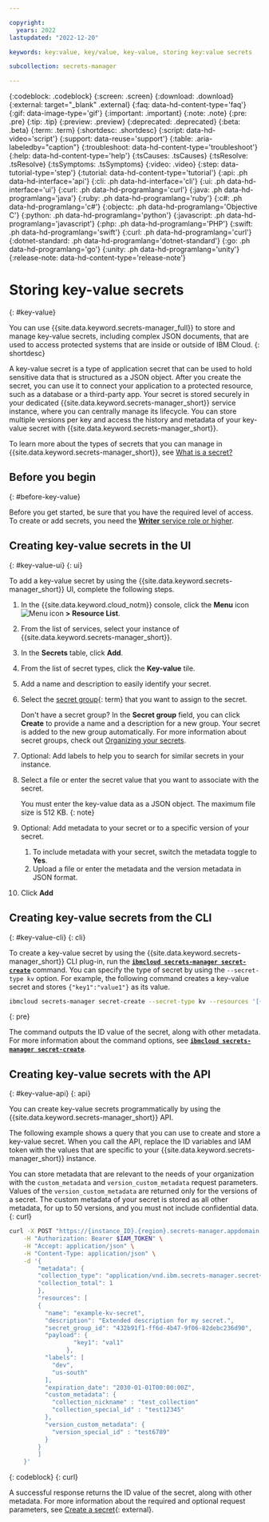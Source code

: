 ```yaml
---

copyright:
  years: 2022
lastupdated: "2022-12-20"

keywords: key:value, key/value, key-value, storing key:value secrets

subcollection: secrets-manager

---
```


{:codeblock: .codeblock}
{:screen: .screen}
{:download: .download}
{:external: target="_blank" .external}
{:faq: data-hd-content-type='faq'}
{:gif: data-image-type='gif'}
{:important: .important}
{:note: .note}
{:pre: .pre}
{:tip: .tip}
{:preview: .preview}
{:deprecated: .deprecated}
{:beta: .beta}
{:term: .term}
{:shortdesc: .shortdesc}
{:script: data-hd-video='script'}
{:support: data-reuse='support'}
{:table: .aria-labeledby="caption"}
{:troubleshoot: data-hd-content-type='troubleshoot'}
{:help: data-hd-content-type='help'}
{:tsCauses: .tsCauses}
{:tsResolve: .tsResolve}
{:tsSymptoms: .tsSymptoms}
{:video: .video}
{:step: data-tutorial-type='step'}
{:tutorial: data-hd-content-type='tutorial'}
{:api: .ph data-hd-interface='api'}
{:cli: .ph data-hd-interface='cli'}
{:ui: .ph data-hd-interface='ui'}
{:curl: .ph data-hd-programlang='curl'}
{:java: .ph data-hd-programlang='java'}
{:ruby: .ph data-hd-programlang='ruby'}
{:c#: .ph data-hd-programlang='c#'}
{:objectc: .ph data-hd-programlang='Objective C'}
{:python: .ph data-hd-programlang='python'}
{:javascript: .ph data-hd-programlang='javascript'}
{:php: .ph data-hd-programlang='PHP'}
{:swift: .ph data-hd-programlang='swift'}
{:curl: .ph data-hd-programlang='curl'}
{:dotnet-standard: .ph data-hd-programlang='dotnet-standard'}
{:go: .ph data-hd-programlang='go'}
{:unity: .ph data-hd-programlang='unity'}
{:release-note: data-hd-content-type='release-note'}

# Storing key-value secrets
{: #key-value}

You can use {{site.data.keyword.secrets-manager_full}} to store and manage key-value secrets, including complex JSON documents, that are used to access protected systems that are inside or outside of IBM Cloud. {: shortdesc}

A key-value secret is a type of application secret that can be used to hold sensitive data that is structured as a JSON object. After you create the secret, you can use it to connect your application to a protected resource, such as a database or a third-party app. Your secret is stored securely in your dedicated {{site.data.keyword.secrets-manager_short}} service instance, where you can centrally manage its lifecycle. You can store multiple versions per key and access the history and metadata of your key-value secret with {{site.data.keyword.secrets-manager_short}}.

To learn more about the types of secrets that you can manage in {{site.data.keyword.secrets-manager_short}}, see [What is a secret?](/docs/secrets-manager?topic=secrets-manager-what-is-secret)

## Before you begin
{: #before-key-value}

Before you get started, be sure that you have the required level of access. To create or add secrets, you need the [**Writer** service role or higher](/docs/secrets-manager?topic=secrets-manager-iam).

## Creating key-value secrets in the UI
{: #key-value-ui}
{: ui}

To add a key-value secret by using the {{site.data.keyword.secrets-manager_short}} UI, complete the following steps. 

1. In the {{site.data.keyword.cloud_notm}} console, click the **Menu** icon ![Menu icon](../icons/icon_hamburger.svg) **> Resource List**. 
2. From the list of services, select your instance of {{site.data.keyword.secrets-manager_short}}. 
3. In the **Secrets** table, click **Add**. 
4. From the list of secret types, click the **Key-value** tile. 
5. Add a name and description to easily identify your secret. 
6. Select the [secret group](#x9968962){: term} that you want to assign to the secret. 
   
   Don't have a secret group? In the **Secret group** field, you can click **Create** to provide a name and a description for a new group. Your secret is added to the new group automatically. For more information about secret groups, check out [Organizing your secrets](/docs/secrets-manager?topic=secrets-manager-secret-groups).
7. Optional: Add labels to help you to search for similar secrets in your instance. 
8. Select a file or enter the secret value that you want to associate with the secret. 

   You must enter the key-value data as a JSON object. The maximum file size is 512 KB.
   {: note}

9. Optional: Add metadata to your secret or to a specific version of your secret.
    1. To include metadata with your secret, switch the metadata toggle to **Yes**.
    2. Upload a file or enter the metadata and the version metadata in JSON format.       
10. Click **Add**

## Creating key-value secrets from the CLI
{: #key-value-cli}
{: cli}

To create a key-value secret by using the {{site.data.keyword.secrets-manager_short}} CLI plug-in, run the [**`ibmcloud secrets-manager secret-create`**](/docs/secrets-manager?topic=secrets-manager-cli-plugin-secrets-manager-cli#secrets-manager-cli-secret-create-command) command. You can specify the type of secret by using the `--secret-type kv` option. For example, the following command creates a key-value secret and stores `{"key1":"value1"}` as its value.

```sh
ibmcloud secrets-manager secret-create --secret-type kv --resources '[{"name": "example-kv-secret","description": "Extended description for my secret.","payload": {"key1":"value1"}}]' --service-url https://<instance_id>.<region>.secrets-manager.appdomain.cloud
```
{: pre}



The command outputs the ID value of the secret, along with other metadata. For more information about the command options, see [**`ibmcloud secrets-manager secret-create`**](/docs/secrets-manager?topic=secrets-manager-cli-plugin-secrets-manager-cli#secrets-manager-cli-secret-create-command).

## Creating key-value secrets with the API
{: #key-value-api}
{: api}

You can create key-value secrets programmatically by using the {{site.data.keyword.secrets-manager_short}} API.

The following example shows a query that you can use to create and store a key-value secret. When you call the API, replace the ID variables and IAM token with the values that are specific to your {{site.data.keyword.secrets-manager_short}} instance.

You can store metadata that are relevant to the needs of your organization with the `custom_metadata` and `version_custom_metadata` request parameters. Values of the `version_custom_metadata` are returned only for the versions of a secret. The custom metadata of your secret is stored as all other metadata, for up to 50 versions, and you must not include confidential data.
{: curl}




```sh
curl -X POST "https://{instance_ID}.{region}.secrets-manager.appdomain.cloud/api/v1/secrets/kv" \
    -H "Authorization: Bearer $IAM_TOKEN" \
    -H "Accept: application/json" \
    -H "Content-Type: application/json" \
    -d '{
        "metadata": {
        "collection_type": "application/vnd.ibm.secrets-manager.secret+json",
        "collection_total": 1
        },
        "resources": [
        {
          "name": "example-kv-secret",
          "description": "Extended description for my secret.",
          "secret_group_id": "432b91f1-ff6d-4b47-9f06-82debc236d90",
          "payload": {
                  "key1": "val1"
                },
          "labels": [
            "dev",
            "us-south"
          ],
          "expiration_date": "2030-01-01T00:00:00Z",
          "custom_metadata": {
            "collection_nickname" : "test_collection"
            "collection_special_id" : "test12345"
          },
          "version_custom_metadata": {
            "version_special_id" : "test6789"
          }
        }
        ]
    }'
```
{: codeblock}
{: curl}





A successful response returns the ID value of the secret, along with other metadata. For more information about the required and optional request parameters, see [Create a secret](/apidocs/secrets-manager#create-secret){: external}.


